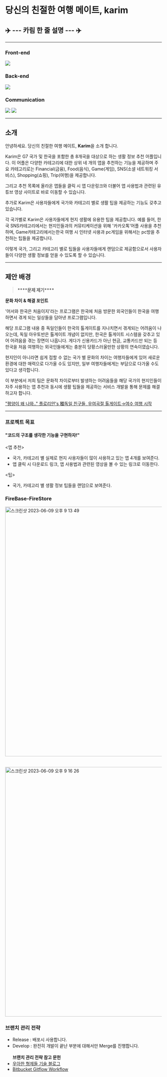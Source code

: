 
# 당신의 친절한 여행 메이트, karim

## ✈️ --- 카림 한 줄 설명 --- ✈️

---



### Front-end
<p>
   <img src="https://img.shields.io/badge/Flutter-02569B.svg?style=for-the-badge&logo=Flutter&logoColor=white">
  
  
</p>

### Back-end

<p>
  <img src="https://img.shields.io/badge/Firebase-FFCA28.svg?style=for-the-badge&logo=Firebase&logoColor=white">
  </p>

### Communication
<p>
  <img src="https://img.shields.io/badge/Google Meet-00897B.svg?style=for-the-badge&logo=Google Meet&logoColor=white">
  <img src="https://img.shields.io/badge/Notion-000000.svg?style=for-the-badge&logo=Notion&logoColor=white">
  </p>


---

## 소개

안녕하세요. 당신의 친절한 여행 메이트, **Karim**을 소개 합니다.

Karim은 G7 국가 및 한국을 포함한 총 8개국을 대상으로 하는 생활 정보 추천 어플입니다. 이 어플은 다양한 카테고리에 대한 상위 네 개의 앱을 추천하는 기능을 제공하며 주요 카테고리로는 Financial(금융), Food(음식), Game(게임), SNS(소셜 네트워킹 서비스), Shopping(쇼핑), Trip(여행)을 제공합니다. 

그리고 추천 목록에 올라온 앱들을 클릭 시 앱 다운링크와 더불어 앱 사용법과 관련된 유튜브 영상 사이트로 바로 이동할 수 있습니다.   

추가로 Karim은 사용자들에게 국가와 카테고리 별로 생활 팁을 제공하는 기능도 갖추고 있습니다.

각 국가별로 Karim은 사용자들에게 현지 생활에 유용한 팁을 제공합니다. 예를 들어, 한국 SNS카테고리에서는 현지인들과의 커뮤티케이션을 위해 '카카오톡'어플 사용을 추천하며, Game카테고리에서는한국 여행 시 인터넷 사용과 pc게임을 위해서는 pc방을 추천하는 팁들을 제공합니다.

이렇게 국가, 그리고 카테고리 별로 팁들을 사용자들에게 랜덤으로 제공함으로서 사용자들이 다양한 생활 정보를 얻을 수 있도록 할 수 있습니다. 


---

## 제안 배경

> ****\*\*\*\*****문제 제기****\*\*\*\*****

**문화 차이 & 해결 포인트**

'어서와 한국은 처음이지'라는 프로그램은 한국에 처음 방문한 외국인들이 한국을 여행하면서 겪게 되는 일상들을 담아낸 프로그램입니다. 

해당 프로그램 내용 중 독일인들이 한국의 톨게이트를 지나치면서 겪게되는 어려움이 나오는데, 독일 아우토반은 톨게이트 개념이 없지만, 한국은 톨게이트 시스템을 갖추고 있어 어려움을 겪는 장면이 나옵니다. 게다가 신용카드가 아닌 현금, 교통카드만 되는 등 한국을 처음 여행하는 외국인들에게는 충분히 당황스러울만한 상황의 연속이였습니다. 

현지인이 아니라면 쉽게 접할 수 없는 국가 별 문화의 차이는 여행자들에게 있어 새로운 환경에 대한 매력으로 다가올 수도 있지만, 일부 여행자들에게는 부담으로 다가올 수도 있다고 생각합니다. 

이 부분에서 저희 팀은 문화적 차이로부터 발생하는 어려움들을 해당 국가의 현지인들이 자주 사용하는 앱 추천과 동시에 생활 팁들을 제공하는 서비스 개발을 통해 문제를 해결하고자 합니다.

["평양이 왜 나와.." 플로리안's 獨독일 친구들, 우여곡절 톨게이트→여수 여행 시작 ](http://osen.mt.co.kr/article/G1111890612)

---

### 프로젝트 목표

#### "코드의 구조를 생각한 기능을 구현하자!"

<앱 추천>

- 국가, 카테고리 별 실제로 현지 사용자들이 많이 사용하고 있는 앱 4개를 보여준다.
- 앱 클릭 시 다운로드 링크, 앱 사용법과 관련된 영상을 볼 수 있는 링크로 이동한다.

<팁>

- 국가, 카테고리 별 생활 정보 팁들을 랜덤으로 보여준다.


### FireBase-FireStore

<img width="800" alt="스크린샷 2023-06-09 오후 9 13 49" src="https://github.com/timotheekim10/Karim/assets/114340019/3b4d9a93-068b-481b-952d-7801e67fed5a">
<br>
<br>
<br>


<img width="800" alt="스크린샷 2023-06-09 오후 9 16 26" src="https://github.com/timotheekim10/Karim/assets/114340019/18b4bad5-e104-41dd-8cb0-ea9c5c0e0737">



### 브랜치 관리 전략

- Release : 배포시 사용합니다.
- Develop : 완전히 개발이 끝난 부분에 대해서만 Merge를 진행합니다.
  <br><br>
  <b>브랜치 관리 전략 참고 문헌</b><br>
- [우아한 형제들 기술 블로그](http://woowabros.github.io/experience/2017/10/30/baemin-mobile-git-branch-strategy.html)
- [Bitbucket Gitflow Workflow](https://www.atlassian.com/git/tutorials/comparing-workflows/gitflow-workflow)

